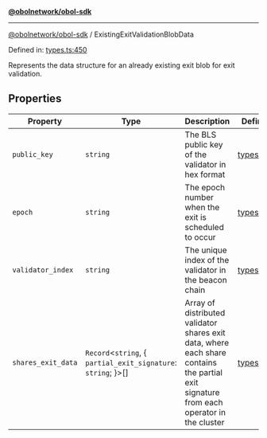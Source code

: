 [**@obolnetwork/obol-sdk**](../index.md)

***

[@obolnetwork/obol-sdk](../index.md) / ExistingExitValidationBlobData

Defined in: [types.ts:450](https://github.com/ObolNetwork/obol-sdk/blob/d77f4594233f658ddb52882926187420144e316d/src/types.ts#L450)

Represents the data structure for an already existing exit blob for exit validation.

## Properties

| Property | Type | Description | Defined in |
| ------ | ------ | ------ | ------ |
| <a id="public_key"></a> `public_key` | `string` | The BLS public key of the validator in hex format | [types.ts:454](https://github.com/ObolNetwork/obol-sdk/blob/d77f4594233f658ddb52882926187420144e316d/src/types.ts#L454) |
| <a id="epoch"></a> `epoch` | `string` | The epoch number when the exit is scheduled to occur | [types.ts:458](https://github.com/ObolNetwork/obol-sdk/blob/d77f4594233f658ddb52882926187420144e316d/src/types.ts#L458) |
| <a id="validator_index"></a> `validator_index` | `string` | The unique index of the validator in the beacon chain | [types.ts:462](https://github.com/ObolNetwork/obol-sdk/blob/d77f4594233f658ddb52882926187420144e316d/src/types.ts#L462) |
| <a id="shares_exit_data"></a> `shares_exit_data` | `Record`\<`string`, \{ `partial_exit_signature`: `string`; \}\>[] | Array of distributed validator shares exit data, where each share contains the partial exit signature from each operator in the cluster | [types.ts:467](https://github.com/ObolNetwork/obol-sdk/blob/d77f4594233f658ddb52882926187420144e316d/src/types.ts#L467) |
